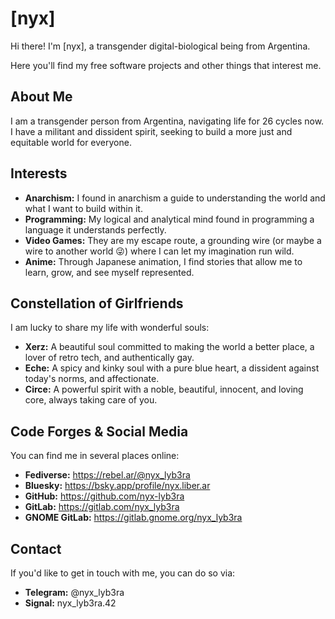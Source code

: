 # [nyx]

Hi there! I'm [nyx], a transgender digital-biological being from Argentina.

Here you'll find my free software projects and other things that interest me.

## About Me

I am a transgender person from Argentina, navigating life for 26 cycles now. I
have a militant and dissident spirit, seeking to build a more just and equitable
world for everyone.

## Interests

- **Anarchism:** I found in anarchism a guide to understanding the world and
  what I want to build within it.
- **Programming:** My logical and analytical mind found in programming a
  language it understands perfectly.
- **Video Games:** They are my escape route, a grounding wire (or maybe a wire
  to another world 😜) where I can let my imagination run wild.
- **Anime:** Through Japanese animation, I find stories that allow me to learn,
  grow, and see myself represented.

## Constellation of Girlfriends

I am lucky to share my life with wonderful souls:

- **Xerz:** A beautiful soul committed to making the world a better place, a
  lover of retro tech, and authentically gay.
- **Eche:** A spicy and kinky soul with a pure blue heart, a dissident against
  today's norms, and affectionate.
- **Circe:** A powerful spirit with a noble, beautiful, innocent, and loving
  core, always taking care of you.

## Code Forges & Social Media

You can find me in several places online:

- **Fediverse:** https://rebel.ar/@nyx_lyb3ra
- **Bluesky:** https://bsky.app/profile/nyx.liber.ar
- **GitHub:** https://github.com/nyx-lyb3ra
- **GitLab:** https://gitlab.com/nyx_lyb3ra
- **GNOME GitLab:** https://gitlab.gnome.org/nyx_lyb3ra

## Contact

If you'd like to get in touch with me, you can do so via:

- **Telegram:** @nyx_lyb3ra
- **Signal:** nyx_lyb3ra.42
